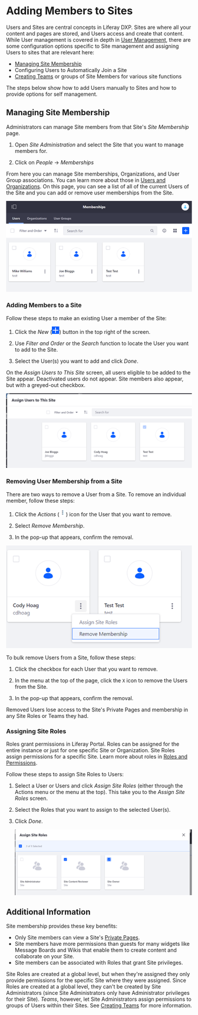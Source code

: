 # Adding Members to Sites

Users and Sites are central concepts in Liferay DXP. Sites are where all your content and pages are stored, and Users access and create that content. While User management is covered in depth in [User Management](TODO), there are some configuration options specific to Site management and assigning Users to sites that are relevant here:

* [Managing Site Membership](#managing-site-membership)
* Configuring Users to Automatically Join a Site
* [Creating Teams]((./06-creating-teams-for-sites.md)) or groups of Site Members for various site functions

The steps below show how to add Users manually to Sites and how to provide options for self management.

## Managing Site Membership

Administrators can manage Site members from that Site's *Site Membership* page.

1. Open *Site Administration* and select the Site that you want to manage members for.

1. Click on *People* &rarr; *Memberships*

From here you can manage Site memberships, Organizations, and User Group associations. You can learn more about those in [Users and Organizations](TODO). On this page, you can see a list of all of the current Users of the Site and you can add or remove user memberships from the Site.

![Figure 1: The current members of the Site as displayed on the Site Memberships page.](./adding-members-to-sites/images/01.png)

### Adding Members to a Site

Follow these steps to make an existing User a member of the Site:

1. Click the *New* (![Add User](../../images/icon-add.png)) button in the top right of the screen.

1. Use *Filter and Order* or the *Search* function to locate the User you want to add to the Site.

1. Select the User(s) you want to add and click *Done*.

On the *Assign Users to This Site* screen, all users eligible to be added to the Site appear. Deactivated users do not appear. Site members also appear, but with a greyed-out checkbox.

![Figure 2: The list of users available to add to the current Site. Note that the current members are visible but cannot be added or removed here.](./adding-members-to-sites/images/02.png)

### Removing User Membership from a Site

There are two ways to remove a User from a Site. To remove an individual member, follow these steps:

1. Click the *Actions* (![Actions](../../images/icon-actions.png)) icon for the User that you want to remove.

2. Select *Remove Membership*.

3. In the pop-up that appears, confirm the removal.

![Figure 3: Selecting to remove a User.](./adding-members-to-sites/images/03.png)

To bulk remove Users from a Site, follow these steps:

1. Click the checkbox for each User that you want to remove.

1. In the menu at the top of the page, click the `X` icon to remove the Users from the Site.

1. In the pop-up that appears, confirm the removal.

Removed Users lose access to the Site's Private Pages and membership in any Site Roles or Teams they had.

### Assigning Site Roles

Roles grant permissions in Liferay Portal. Roles can be assigned for the entire instance or just for one specific Site or Organization. Site Roles assign permissions for a specific Site. Learn more about roles in [Roles and Permissions](TODO).

Follow these steps to assign Site Roles to Users:

1. Select a User or Users and click *Assign Site Roles* (either through the Actions menu or the menu at the top). This take you to the *Assign Site Roles* screen.

1. Select the Roles that you want to assign to the selected User(s).

1. Click *Done*.

    ![Figure 4: Assigning Site Roles.](./adding-members-to-sites/images/04.png)

## Additional Information

<!-- This information should be moved to the "Understanding Site Membership" article since it answers the question "Why should I think twice about Site Membership" - which is a pretty important question, important enough to probably have at the top of another article, rather than the bottom fot his one. -->

Site membership provides these key benefits:

* Only Site members can view a Site's [Private Pages](TODO).
* Site members have more permissions than guests for many widgets like Message Boards and Wikis that enable them to create content and collaborate on your Site.
* Site members can be associated with Roles that grant Site privileges.

Site Roles are created at a global level, but when they're assigned they only provide permissions for the specific Site where they were assigned. Since Roles are created at a global level, they can't be created by Site Administrators (since Site Administrators only have Administrator privileges for their Site). *Teams*, however, let Site Administrators assign permissions to groups of Users within their Sites. See [Creating Teams](./06-creating-teams-for-sites.md) for more information.

